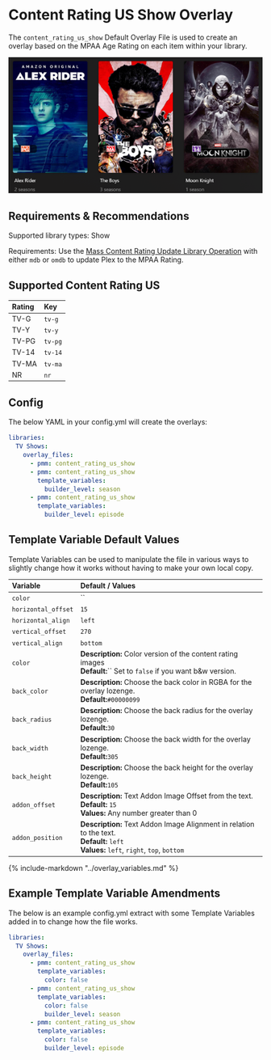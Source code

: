 # Content Rating US Show Overlay

The `content_rating_us_show` Default Overlay File is used to create an overlay based on the MPAA Age Rating on each item within your library.

![](images/content_rating_us_show.png)

## Requirements & Recommendations

Supported library types: Show

Requirements: Use the [Mass Content Rating Update Library Operation](../../config/operations.md#mass-content-rating-update) with either `mdb` or `omdb` to update Plex to the MPAA Rating.

## Supported Content Rating US

| Rating | Key     |
|:-------|:--------|
| TV-G   | `tv-g`  |
| TV-Y   | `tv-y`  |
| TV-PG  | `tv-pg` |
| TV-14  | `tv-14` |
| TV-MA  | `tv-ma` |
| NR     | `nr`    |

## Config

The below YAML in your config.yml will create the overlays:

```yaml
libraries:
  TV Shows:
    overlay_files:
      - pmm: content_rating_us_show
      - pmm: content_rating_us_show
        template_variables:
          builder_level: season
      - pmm: content_rating_us_show
        template_variables:
          builder_level: episode
```

## Template Variable Default Values

Template Variables can be used to manipulate the file in various ways to slightly change how it works without having to make your own local copy.

| Variable             | Default / Values                                                                                                                            |
|:---------------------|:--------------------------------------------------------------------------------------------------------------------------------------------|
| `color`              | ``                                                                                                                                          |
| `horizontal_offset`  | `15`                                                                                                                                        |
| `horizontal_align`   | `left`                                                                                                                                      |
| `vertical_offset`    | `270`                                                                                                                                       |
| `vertical_align`     | `bottom`                                                                                                                                    |
| `color`              | **Description:** Color version of the content rating images<br>**Default:**`` Set to `false` if you want b&w version.                       |
| `back_color`         | **Description:** Choose the back color in RGBA for the overlay lozenge.<br>**Default:**`#00000099`                                          |
| `back_radius`        | **Description:** Choose the back radius for the overlay lozenge.<br>**Default:**`30`                                                        |
| `back_width`         | **Description:** Choose the back width for the overlay lozenge.<br>**Default:**`305`                                                        |
| `back_height`        | **Description:** Choose the back height for the overlay lozenge.<br>**Default:**`105`                                                       |
| `addon_offset`       | **Description:** Text Addon Image Offset from the text.<br>**Default:** `15`<br>**Values:** Any number greater than 0                       |
| `addon_position`     | **Description:** Text Addon Image Alignment in relation to the text.<br>**Default:** `left`<br>**Values:** `left`, `right`, `top`, `bottom` |

{%
   include-markdown "../overlay_variables.md"
%}

## Example Template Variable Amendments

The below is an example config.yml extract with some Template Variables added in to change how the file works.

```yaml
libraries:
  TV Shows:
    overlay_files:
      - pmm: content_rating_us_show
        template_variables:
          color: false
      - pmm: content_rating_us_show
        template_variables:
          color: false
          builder_level: season
      - pmm: content_rating_us_show
        template_variables:
          color: false
          builder_level: episode
```
